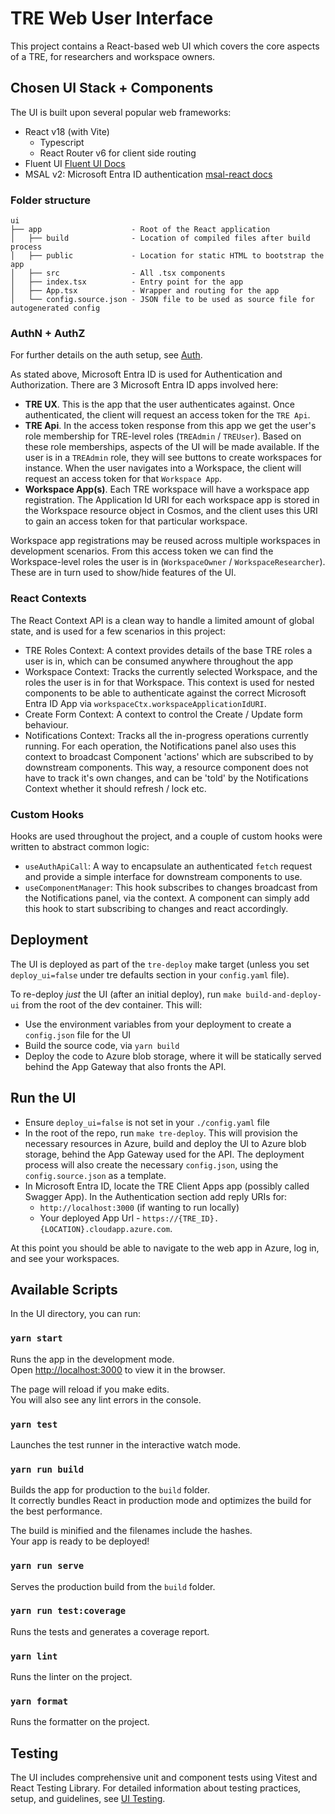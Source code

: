 # TRE Web User Interface

This project contains a React-based web UI which covers the core aspects of a TRE, for researchers and workspace owners.

## Chosen UI Stack + Components
The UI is built upon several popular web frameworks:
- React v18 (with Vite)
  - Typescript
  - React Router v6 for client side routing
- Fluent UI [Fluent UI Docs](https://developer.microsoft.com/en-us/fluentui#/controls/web)
- MSAL v2: Microsoft Entra ID authentication [msal-react docs](https://github.com/AzureAD/microsoft-authentication-library-for-js/tree/dev/lib/msal-react)


### Folder structure

```text
ui
├── app                    - Root of the React application
│   ├── build              - Location of compiled files after build process
│   ├── public             - Location for static HTML to bootstrap the app
│   ├── src                - All .tsx components
│   ├── index.tsx          - Entry point for the app
│   ├── App.tsx            - Wrapper and routing for the app
│   └── config.source.json - JSON file to be used as source file for autogenerated config
```

### AuthN + AuthZ
For further details on the auth setup, see [Auth](../tre-admins/auth.md).

As stated above, Microsoft Entra ID is used for Authentication and Authorization. There are 3 Microsoft Entra ID apps involved here:
- **TRE UX**. This is the app that the user authenticates against. Once authenticated, the client will request an access token for the `TRE Api`.
- **TRE Api**. In the access token response from this app we get the user's role membership for TRE-level roles (`TREAdmin` / `TREUser`). Based on these role memberships, aspects of the UI will be made available. If the user is in a `TREAdmin` role, they will see buttons to create workspaces for instance.
When the user navigates into a Workspace, the client will request an access token for that `Workspace App`.
- **Workspace App(s)**. Each TRE workspace will have a workspace app registration. The Application Id URI for each workspace app is stored in the Workspace resource object in Cosmos, and the client uses this URI to gain an access token for that particular workspace.

Workspace app registrations may be reused across multiple workspaces in development scenarios.
From this access token we can find the Workspace-level roles the user is in (`WorkspaceOwner` / `WorkspaceResearcher`). These are in turn used to show/hide features of the UI.

### React Contexts
The React Context API is a clean way to handle a limited amount of global state, and is used for a few scenarios in this project:
- TRE Roles Context: A context provides details of the base TRE roles a user is in, which can be consumed anywhere throughout the app
- Workspace Context: Tracks the currently selected Workspace, and the roles the user is in for that Workspace. This context is used for nested components to be able to authenticate against the correct Microsoft Entra ID App via `workspaceCtx.workspaceApplicationIdURI`.
- Create Form Context: A context to control the Create / Update form behaviour.
- Notifications Context: Tracks all the in-progress operations currently running. For each operation, the Notifications panel also uses this context to broadcast Component 'actions' which are subscribed to by downstream components. This way, a resource component does not have to track it's own changes, and can be 'told' by the Notifications Context whether it should refresh / lock etc.

### Custom Hooks
Hooks are used throughout the project, and a couple of custom hooks were written to abstract common logic:
- `useAuthApiCall`: A way to encapsulate an authenticated `fetch` request and provide a simple interface for downstream components to use.
- `useComponentManager`: This hook subscribes to changes broadcast from the Notifications panel, via the context. A component can simply add this hook to start subscribing to changes and react accordingly.

## Deployment
The UI is deployed as part of the `tre-deploy` make target (unless you set `deploy_ui=false` under tre defaults section in your `config.yaml` file).

To re-deploy _just_ the UI (after an initial deploy), run `make build-and-deploy-ui` from the root of the dev container. This will:
- Use the environment variables from your deployment to create a `config.json` file for the UI
- Build the source code, via `yarn build`
- Deploy the code to Azure blob storage, where it will be statically served behind the App Gateway that also fronts the API.

## Run the UI
- Ensure `deploy_ui=false` is not set in your `./config.yaml` file
- In the root of the repo, run `make tre-deploy`. This will provision the necessary resources in Azure, build and deploy the UI to Azure blob storage, behind the App Gateway used for the API. The deployment process will also create the necessary `config.json`, using the `config.source.json` as a template.
- In Microsoft Entra ID, locate the TRE Client Apps app (possibly called Swagger App). In the Authentication section add reply URIs for:
  - `http://localhost:3000` (if wanting to run locally)
  - Your deployed App Url - `https://{TRE_ID}.{LOCATION}.cloudapp.azure.com`.

At this point you should be able to navigate to the web app in Azure, log in, and see your workspaces.

## Available Scripts

In the UI directory, you can run:

### `yarn start`

Runs the app in the development mode.<br>
Open [http://localhost:3000](http://localhost:3000) to view it in the browser.

The page will reload if you make edits.<br>
You will also see any lint errors in the console.

### `yarn test`

Launches the test runner in the interactive watch mode.<br>

### `yarn run build`

Builds the app for production to the `build` folder.<br>
It correctly bundles React in production mode and optimizes the build for the best performance.

The build is minified and the filenames include the hashes.<br>
Your app is ready to be deployed!

### `yarn run serve`

Serves the production build from the `build` folder.<br>

### `yarn run test:coverage`

Runs the tests and generates a coverage report.<br>

### `yarn lint`

Runs the linter on the project.<br>

### `yarn format`

Runs the formatter on the project.<br>

## Testing

The UI includes comprehensive unit and component tests using Vitest and React Testing Library. For detailed information about testing practices, setup, and guidelines, see [UI Testing](ui-testing.md).
